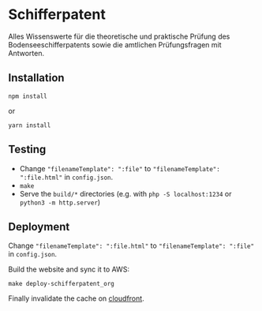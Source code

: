 # Schifferpatent

Alles Wissenswerte für die theoretische und praktische Prüfung
des Bodenseeschifferpatents sowie die amtlichen Prüfungsfragen mit Antworten.


## Installation

```shell
npm install
```

or

```shell
yarn install
```


## Testing

- Change `"filenameTemplate": ":file"` to `"filenameTemplate": ":file.html"`
  in `config.json`.
- `make`
- Serve the `build/*` directories
  (e.g. with `php -S localhost:1234` or `python3 -m http.server`)


## Deployment

Change `"filenameTemplate": ":file.html"` to `"filenameTemplate": ":file"`
in `config.json`.

Build the website and sync it to AWS:

```shell
make deploy-schifferpatent_org
```

Finally invalidate the cache on [cloudfront].

[cloudfront]: https://console.aws.amazon.com/cloudfront
